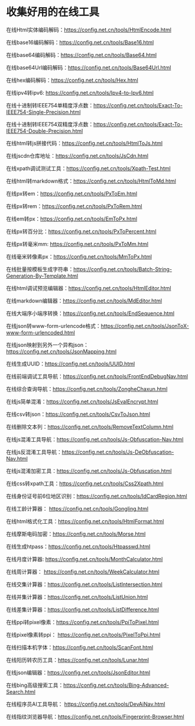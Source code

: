 # 收集好用的在线工具

在线Html实体编码解码：https://config.net.cn/tools/HtmlEncode.html

在线base16编码解码：https://config.net.cn/tools/Base16.html

在线base64编码解码：https://config.net.cn/tools/Base64.html

在线base64Url编码解码：https://config.net.cn/tools/Base64Url.html

在线hex编码解码：https://config.net.cn/tools/Hex.html

在线ipv4转ipv6: https://config.net.cn/tools/Ipv4-to-Ipv6.html

在线十进制转IEEE754单精度浮点数：https://config.net.cn/tools/Exact-To-IEEE754-Single-Precision.html

在线十进制转IEEE754双精度浮点数：https://config.net.cn/tools/Exact-To-IEEE754-Double-Precision.html

在线html转js拼接代码：https://config.net.cn/tools/HtmlToJs.html

在线jscdn仓库地址：https://config.net.cn/tools/JsCdn.html

在线xpath调试测试工具：https://config.net.cn/tools/Xpath-Test.html

在线html转markdown格式：https://config.net.cn/tools/HtmlToMd.html

在线px转em：https://config.net.cn/tools/PxToEm.html

在线px转rem：https://config.net.cn/tools/PxToRem.html

在线em转px：https://config.net.cn/tools/EmToPx.html

在线px转百分比：https://config.net.cn/tools/PxToPercent.html

在线px转毫米mm: https://config.net.cn/tools/PxToMm.html

在线毫米转像素px：https://config.net.cn/tools/MmToPx.html

在线批量按模板生成字符串：https://config.net.cn/tools/Batch-String-Generation-By-Template.html

在线html调试预览编辑器：https://config.net.cn/tools/HtmlEditor.html

在线markdown编辑器：https://config.net.cn/tools/MdEditor.html

在线大端序小端序转换：https://config.net.cn/tools/EndSequence.html

在线json转www-form-urlencode格式：https://config.net.cn/tools/JsonToX-www-form-urlencoded.html

在线json映射到另外一个异构json：https://config.net.cn/tools/JsonMapping.html

在线生成UUID：https://config.net.cn/tools/UUID.html

在线前端调试工具导航：https://config.net.cn/tools/FrontEndDebugNav.html

在线综合查询导航：https://config.net.cn/tools/ZongheChaxun.html

在线js简单混淆：https://config.net.cn/tools/JsEvalEncrypt.html

在线csv转json：https://config.net.cn/tools/CsvToJson.html

在线删除文本列：https://config.net.cn/tools/RemoveTextColumn.html

在线js混淆工具导航：https://config.net.cn/tools/Js-Obfuscation-Nav.html

在线js反混淆工具导航：https://config.net.cn/tools/Js-DeObfuscation-Nav.html

在线js混淆加密工具：https://config.net.cn/tools/Js-Obfuscation.html

在线css转xpath工具：https://config.net.cn/tools/Css2Xpath.html

在线身份证号前6位地区识别：https://config.net.cn/tools/IdCardRegion.html

在线工龄计算器： https://config.net.cn/tools/Gongling.html

在线html格式化工具：https://config.net.cn/tools/HtmlFormat.html

在线摩斯电码加密：https://config.net.cn/tools/Morse.html

在线生成htpass：https://config.net.cn/tools/Htpasswd.html

在线月度计算器: https://config.net.cn/tools/MonthCalculator.html

在线周计算器： https://config.net.cn/tools/WeekCalculator.html

在线交集计算器：https://config.net.cn/tools/ListIntersection.html

在线并集计算器：https://config.net.cn/tools/ListUnion.html

在线差集计算器：https://config.net.cn/tools/ListDifference.html

在线ppi转pixel像素：https://config.net.cn/tools/PpiToPixel.html

在线pixel像素转ppi： https://config.net.cn/tools/PixelToPpi.html

在线扫描本机字体：https://config.net.cn/tools/ScanFont.html

在线阳历转农历工具：https://config.net.cn/tools/Lunar.html

在线json编辑器：https://config.net.cn/tools/JsonEditor.html

在线bing高级搜索工具：https://config.net.cn/tools/Bing-Advanced-Search.html

在线程序员AI工具导航： https://config.net.cn/tools/DevAiNav.html

在线指纹浏览器导航：https://config.net.cn/tools/Fingerprint-Browser.html

